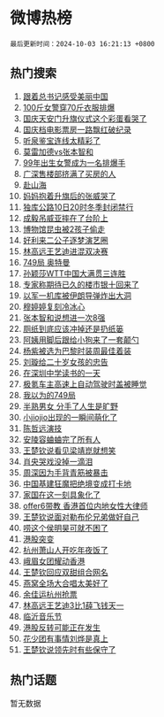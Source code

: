 # 微博热榜

`最后更新时间：2024-10-03 16:21:13 +0800`

## 热门搜索

1. [跟着总书记感受美丽中国](https://m.weibo.cn/search?containerid=100103type%3D1%26t%3D10%26q%3D%23%E8%B7%9F%E7%9D%80%E6%80%BB%E4%B9%A6%E8%AE%B0%E6%84%9F%E5%8F%97%E7%BE%8E%E4%B8%BD%E4%B8%AD%E5%9B%BD%23&stream_entry_id=51&isnewpage=1&extparam=seat%3D1%26cate%3D10103%26q%3D%2523%25E8%25B7%259F%25E7%259D%2580%25E6%2580%25BB%25E4%25B9%25A6%25E8%25AE%25B0%25E6%2584%259F%25E5%258F%2597%25E7%25BE%258E%25E4%25B8%25BD%25E4%25B8%25AD%25E5%259B%25BD%2523%26pos%3D0%26filter_type%3Drealtimehot%26stream_entry_id%3D51%26c_type%3D51%26dgr%3D0%26display_time%3D1727943671%26pre_seqid%3D17279436718300117278907)
1. [100斤女警穿70斤衣服排爆](https://m.weibo.cn/search?containerid=100103type%3D1%26t%3D10%26q%3D%23100%E6%96%A4%E5%A5%B3%E8%AD%A6%E7%A9%BF70%E6%96%A4%E8%A1%A3%E6%9C%8D%E6%8E%92%E7%88%86%23&stream_entry_id=31&isnewpage=1&extparam=seat%3D1%26cate%3D5001%26q%3D%2523100%25E6%2596%25A4%25E5%25A5%25B3%25E8%25AD%25A6%25E7%25A9%25BF70%25E6%2596%25A4%25E8%25A1%25A3%25E6%259C%258D%25E6%258E%2592%25E7%2588%2586%2523%26dgr%3D0%26stream_entry_id%3D31%26lcate%3D5001%26band_rank%3D1%26pos%3D0%26realpos%3D1%26flag%3D1%26c_type%3D31%26filter_type%3Drealtimehot%26display_time%3D1727943671%26pre_seqid%3D17279436718300117278907)
1. [国庆天安门升旗仪式这个彩蛋看哭了](https://m.weibo.cn/search?containerid=100103type%3D1%26t%3D10%26q%3D%23%E5%9B%BD%E5%BA%86%E5%A4%A9%E5%AE%89%E9%97%A8%E5%8D%87%E6%97%97%E4%BB%AA%E5%BC%8F%E8%BF%99%E4%B8%AA%E5%BD%A9%E8%9B%8B%E7%9C%8B%E5%93%AD%E4%BA%86%23&stream_entry_id=31&isnewpage=1&extparam=seat%3D1%26cate%3D5001%26q%3D%2523%25E5%259B%25BD%25E5%25BA%2586%25E5%25A4%25A9%25E5%25AE%2589%25E9%2597%25A8%25E5%258D%2587%25E6%2597%2597%25E4%25BB%25AA%25E5%25BC%258F%25E8%25BF%2599%25E4%25B8%25AA%25E5%25BD%25A9%25E8%259B%258B%25E7%259C%258B%25E5%2593%25AD%25E4%25BA%2586%2523%26dgr%3D0%26stream_entry_id%3D31%26lcate%3D5001%26band_rank%3D2%26pos%3D1%26realpos%3D2%26flag%3D0%26c_type%3D31%26filter_type%3Drealtimehot%26display_time%3D1727943671%26pre_seqid%3D17279436718300117278907)
1. [国庆档电影票房一路飘红破纪录](https://m.weibo.cn/search?containerid=100103type%3D1%26t%3D10%26q%3D%23%E5%9B%BD%E5%BA%86%E6%A1%A3%E7%94%B5%E5%BD%B1%E7%A5%A8%E6%88%BF%E4%B8%80%E8%B7%AF%E9%A3%98%E7%BA%A2%E7%A0%B4%E7%BA%AA%E5%BD%95%23&stream_entry_id=31&isnewpage=1&extparam=seat%3D1%26cate%3D5001%26q%3D%2523%25E5%259B%25BD%25E5%25BA%2586%25E6%25A1%25A3%25E7%2594%25B5%25E5%25BD%25B1%25E7%25A5%25A8%25E6%2588%25BF%25E4%25B8%2580%25E8%25B7%25AF%25E9%25A3%2598%25E7%25BA%25A2%25E7%25A0%25B4%25E7%25BA%25AA%25E5%25BD%2595%2523%26dgr%3D0%26stream_entry_id%3D31%26lcate%3D5001%26band_rank%3D3%26pos%3D2%26realpos%3D3%26flag%3D0%26c_type%3D31%26filter_type%3Drealtimehot%26display_time%3D1727943671%26pre_seqid%3D17279436718300117278907)
1. [听泉鉴宝连线太精彩了](https://m.weibo.cn/search?containerid=100103type%3D1%26t%3D10%26q%3D%E5%90%AC%E6%B3%89%E9%89%B4%E5%AE%9D%E8%BF%9E%E7%BA%BF%E5%A4%AA%E7%B2%BE%E5%BD%A9%E4%BA%86&stream_entry_id=31&isnewpage=1&extparam=seat%3D1%26cate%3D5001%26q%3D%25E5%2590%25AC%25E6%25B3%2589%25E9%2589%25B4%25E5%25AE%259D%25E8%25BF%259E%25E7%25BA%25BF%25E5%25A4%25AA%25E7%25B2%25BE%25E5%25BD%25A9%25E4%25BA%2586%26dgr%3D0%26stream_entry_id%3D31%26lcate%3D5001%26band_rank%3D4%26pos%3D3%26realpos%3D4%26flag%3D0%26c_type%3D31%26filter_type%3Drealtimehot%26display_time%3D1727943671%26pre_seqid%3D17279436718300117278907)
1. [莫雷加德vs张本智和](https://m.weibo.cn/search?containerid=100103type%3D1%26t%3D10%26q%3D%23%E8%8E%AB%E9%9B%B7%E5%8A%A0%E5%BE%B7vs%E5%BC%A0%E6%9C%AC%E6%99%BA%E5%92%8C%23&stream_entry_id=31&isnewpage=1&extparam=seat%3D1%26cate%3D5001%26q%3D%2523%25E8%258E%25AB%25E9%259B%25B7%25E5%258A%25A0%25E5%25BE%25B7vs%25E5%25BC%25A0%25E6%259C%25AC%25E6%2599%25BA%25E5%2592%258C%2523%26dgr%3D0%26stream_entry_id%3D31%26lcate%3D5001%26band_rank%3D5%26pos%3D4%26realpos%3D5%26flag%3D0%26c_type%3D31%26filter_type%3Drealtimehot%26display_time%3D1727943671%26pre_seqid%3D17279436718300117278907)
1. [99年出生女警成为一名排爆手](https://m.weibo.cn/search?containerid=100103type%3D1%26t%3D10%26q%3D%2399%E5%B9%B4%E5%87%BA%E7%94%9F%E5%A5%B3%E8%AD%A6%E6%88%90%E4%B8%BA%E4%B8%80%E5%90%8D%E6%8E%92%E7%88%86%E6%89%8B%23&stream_entry_id=31&isnewpage=1&extparam=seat%3D1%26cate%3D5001%26q%3D%252399%25E5%25B9%25B4%25E5%2587%25BA%25E7%2594%259F%25E5%25A5%25B3%25E8%25AD%25A6%25E6%2588%2590%25E4%25B8%25BA%25E4%25B8%2580%25E5%2590%258D%25E6%258E%2592%25E7%2588%2586%25E6%2589%258B%2523%26dgr%3D0%26stream_entry_id%3D31%26lcate%3D5001%26band_rank%3D6%26pos%3D5%26realpos%3D6%26flag%3D1%26c_type%3D31%26filter_type%3Drealtimehot%26display_time%3D1727943671%26pre_seqid%3D17279436718300117278907)
1. [广深售楼部挤满了买房的人](https://m.weibo.cn/search?containerid=100103type%3D1%26t%3D10%26q%3D%23%E5%B9%BF%E6%B7%B1%E5%94%AE%E6%A5%BC%E9%83%A8%E6%8C%A4%E6%BB%A1%E4%BA%86%E4%B9%B0%E6%88%BF%E7%9A%84%E4%BA%BA%23&stream_entry_id=31&isnewpage=1&extparam=seat%3D1%26cate%3D5001%26q%3D%2523%25E5%25B9%25BF%25E6%25B7%25B1%25E5%2594%25AE%25E6%25A5%25BC%25E9%2583%25A8%25E6%258C%25A4%25E6%25BB%25A1%25E4%25BA%2586%25E4%25B9%25B0%25E6%2588%25BF%25E7%259A%2584%25E4%25BA%25BA%2523%26dgr%3D0%26stream_entry_id%3D31%26lcate%3D5001%26band_rank%3D7%26pos%3D6%26realpos%3D7%26flag%3D0%26c_type%3D31%26filter_type%3Drealtimehot%26display_time%3D1727943671%26pre_seqid%3D17279436718300117278907)
1. [赴山海](https://m.weibo.cn/search?containerid=100103type%3D1%26t%3D10%26q%3D%E8%B5%B4%E5%B1%B1%E6%B5%B7&stream_entry_id=31&isnewpage=1&extparam=seat%3D1%26cate%3D5001%26q%3D%25E8%25B5%25B4%25E5%25B1%25B1%25E6%25B5%25B7%26dgr%3D0%26stream_entry_id%3D31%26lcate%3D5001%26band_rank%3D8%26pos%3D7%26realpos%3D8%26flag%3D1%26c_type%3D31%26filter_type%3Drealtimehot%26display_time%3D1727943671%26pre_seqid%3D17279436718300117278907)
1. [妈妈抱着升旗后的张威哭了](https://m.weibo.cn/search?containerid=100103type%3D1%26t%3D10%26q%3D%23%E5%A6%88%E5%A6%88%E6%8A%B1%E7%9D%80%E5%8D%87%E6%97%97%E5%90%8E%E7%9A%84%E5%BC%A0%E5%A8%81%E5%93%AD%E4%BA%86%23&stream_entry_id=31&isnewpage=1&extparam=seat%3D1%26cate%3D5001%26q%3D%2523%25E5%25A6%2588%25E5%25A6%2588%25E6%258A%25B1%25E7%259D%2580%25E5%258D%2587%25E6%2597%2597%25E5%2590%258E%25E7%259A%2584%25E5%25BC%25A0%25E5%25A8%2581%25E5%2593%25AD%25E4%25BA%2586%2523%26dgr%3D0%26stream_entry_id%3D31%26lcate%3D5001%26band_rank%3D9%26pos%3D8%26realpos%3D9%26flag%3D0%26c_type%3D31%26filter_type%3Drealtimehot%26display_time%3D1727943671%26pre_seqid%3D17279436718300117278907)
1. [独库公路10日20时冬季封闭禁行](https://m.weibo.cn/search?containerid=100103type%3D1%26t%3D10%26q%3D%23%E7%8B%AC%E5%BA%93%E5%85%AC%E8%B7%AF10%E6%97%A520%E6%97%B6%E5%86%AC%E5%AD%A3%E5%B0%81%E9%97%AD%E7%A6%81%E8%A1%8C%23&stream_entry_id=31&isnewpage=1&extparam=seat%3D1%26cate%3D5001%26q%3D%2523%25E7%258B%25AC%25E5%25BA%2593%25E5%2585%25AC%25E8%25B7%25AF10%25E6%2597%25A520%25E6%2597%25B6%25E5%2586%25AC%25E5%25AD%25A3%25E5%25B0%2581%25E9%2597%25AD%25E7%25A6%2581%25E8%25A1%258C%2523%26dgr%3D0%26stream_entry_id%3D31%26lcate%3D5001%26band_rank%3D10%26pos%3D9%26realpos%3D10%26flag%3D1%26c_type%3D31%26filter_type%3Drealtimehot%26display_time%3D1727943671%26pre_seqid%3D17279436718300117278907)
1. [成毅吊威亚摔在了台阶上](https://m.weibo.cn/search?containerid=100103type%3D1%26t%3D10%26q%3D%23%E6%88%90%E6%AF%85%E5%90%8A%E5%A8%81%E4%BA%9A%E6%91%94%E5%9C%A8%E4%BA%86%E5%8F%B0%E9%98%B6%E4%B8%8A%23&stream_entry_id=31&isnewpage=1&extparam=seat%3D1%26cate%3D5001%26q%3D%2523%25E6%2588%2590%25E6%25AF%2585%25E5%2590%258A%25E5%25A8%2581%25E4%25BA%259A%25E6%2591%2594%25E5%259C%25A8%25E4%25BA%2586%25E5%258F%25B0%25E9%2598%25B6%25E4%25B8%258A%2523%26dgr%3D0%26stream_entry_id%3D31%26lcate%3D5001%26band_rank%3D11%26pos%3D10%26realpos%3D11%26flag%3D1%26c_type%3D31%26filter_type%3Drealtimehot%26display_time%3D1727943671%26pre_seqid%3D17279436718300117278907)
1. [博物馆昆虫被2孩子偷走](https://m.weibo.cn/search?containerid=100103type%3D1%26t%3D10%26q%3D%23%E5%8D%9A%E7%89%A9%E9%A6%86%E6%98%86%E8%99%AB%E8%A2%AB2%E5%AD%A9%E5%AD%90%E5%81%B7%E8%B5%B0%23&stream_entry_id=31&isnewpage=1&extparam=seat%3D1%26cate%3D5001%26q%3D%2523%25E5%258D%259A%25E7%2589%25A9%25E9%25A6%2586%25E6%2598%2586%25E8%2599%25AB%25E8%25A2%25AB2%25E5%25AD%25A9%25E5%25AD%2590%25E5%2581%25B7%25E8%25B5%25B0%2523%26dgr%3D0%26stream_entry_id%3D31%26lcate%3D5001%26band_rank%3D12%26pos%3D11%26realpos%3D12%26flag%3D2%26c_type%3D31%26filter_type%3Drealtimehot%26display_time%3D1727943671%26pre_seqid%3D17279436718300117278907)
1. [好利来二公子逐梦演艺圈](https://m.weibo.cn/search?containerid=100103type%3D1%26t%3D10%26q%3D%E5%A5%BD%E5%88%A9%E6%9D%A5%E4%BA%8C%E5%85%AC%E5%AD%90%E9%80%90%E6%A2%A6%E6%BC%94%E8%89%BA%E5%9C%88&stream_entry_id=31&isnewpage=1&extparam=seat%3D1%26cate%3D5001%26q%3D%25E5%25A5%25BD%25E5%2588%25A9%25E6%259D%25A5%25E4%25BA%258C%25E5%2585%25AC%25E5%25AD%2590%25E9%2580%2590%25E6%25A2%25A6%25E6%25BC%2594%25E8%2589%25BA%25E5%259C%2588%26dgr%3D0%26stream_entry_id%3D31%26lcate%3D5001%26band_rank%3D13%26pos%3D12%26realpos%3D13%26flag%3D2%26c_type%3D31%26filter_type%3Drealtimehot%26display_time%3D1727943671%26pre_seqid%3D17279436718300117278907)
1. [林高远王艺迪进混双决赛](https://m.weibo.cn/search?containerid=100103type%3D1%26t%3D10%26q%3D%23%E6%9E%97%E9%AB%98%E8%BF%9C%E7%8E%8B%E8%89%BA%E8%BF%AA%E8%BF%9B%E6%B7%B7%E5%8F%8C%E5%86%B3%E8%B5%9B%23&stream_entry_id=31&isnewpage=1&extparam=seat%3D1%26cate%3D5001%26q%3D%2523%25E6%259E%2597%25E9%25AB%2598%25E8%25BF%259C%25E7%258E%258B%25E8%2589%25BA%25E8%25BF%25AA%25E8%25BF%259B%25E6%25B7%25B7%25E5%258F%258C%25E5%2586%25B3%25E8%25B5%259B%2523%26dgr%3D0%26stream_entry_id%3D31%26lcate%3D5001%26band_rank%3D14%26pos%3D13%26realpos%3D14%26flag%3D1%26c_type%3D31%26filter_type%3Drealtimehot%26display_time%3D1727943671%26pre_seqid%3D17279436718300117278907)
1. [749局 奥特曼](https://m.weibo.cn/search?containerid=100103type%3D1%26t%3D10%26q%3D749%E5%B1%80+%E5%A5%A5%E7%89%B9%E6%9B%BC&stream_entry_id=31&isnewpage=1&extparam=seat%3D1%26cate%3D5001%26q%3D749%25E5%25B1%2580%2520%25E5%25A5%25A5%25E7%2589%25B9%25E6%259B%25BC%26dgr%3D0%26stream_entry_id%3D31%26lcate%3D5001%26band_rank%3D15%26pos%3D14%26realpos%3D15%26flag%3D1%26c_type%3D31%26filter_type%3Drealtimehot%26display_time%3D1727943671%26pre_seqid%3D17279436718300117278907)
1. [孙颖莎WTT中国大满贯三连胜](https://m.weibo.cn/search?containerid=100103type%3D1%26t%3D10%26q%3D%23%E5%AD%99%E9%A2%96%E8%8E%8EWTT%E4%B8%AD%E5%9B%BD%E5%A4%A7%E6%BB%A1%E8%B4%AF%E4%B8%89%E8%BF%9E%E8%83%9C%23&stream_entry_id=31&isnewpage=1&extparam=seat%3D1%26cate%3D5001%26q%3D%2523%25E5%25AD%2599%25E9%25A2%2596%25E8%258E%258EWTT%25E4%25B8%25AD%25E5%259B%25BD%25E5%25A4%25A7%25E6%25BB%25A1%25E8%25B4%25AF%25E4%25B8%2589%25E8%25BF%259E%25E8%2583%259C%2523%26dgr%3D0%26stream_entry_id%3D31%26lcate%3D5001%26band_rank%3D16%26pos%3D15%26realpos%3D16%26flag%3D0%26c_type%3D31%26filter_type%3Drealtimehot%26display_time%3D1727943671%26pre_seqid%3D17279436718300117278907)
1. [专家称期待已久的楼市银十回来了](https://m.weibo.cn/search?containerid=100103type%3D1%26t%3D10%26q%3D%23%E4%B8%93%E5%AE%B6%E7%A7%B0%E6%9C%9F%E5%BE%85%E5%B7%B2%E4%B9%85%E7%9A%84%E6%A5%BC%E5%B8%82%E9%93%B6%E5%8D%81%E5%9B%9E%E6%9D%A5%E4%BA%86%23&stream_entry_id=31&isnewpage=1&extparam=seat%3D1%26cate%3D5001%26q%3D%2523%25E4%25B8%2593%25E5%25AE%25B6%25E7%25A7%25B0%25E6%259C%259F%25E5%25BE%2585%25E5%25B7%25B2%25E4%25B9%2585%25E7%259A%2584%25E6%25A5%25BC%25E5%25B8%2582%25E9%2593%25B6%25E5%258D%2581%25E5%259B%259E%25E6%259D%25A5%25E4%25BA%2586%2523%26dgr%3D0%26stream_entry_id%3D31%26lcate%3D5001%26band_rank%3D17%26pos%3D16%26realpos%3D17%26flag%3D0%26c_type%3D31%26filter_type%3Drealtimehot%26display_time%3D1727943671%26pre_seqid%3D17279436718300117278907)
1. [以军一机库被伊朗导弹炸出大洞](https://m.weibo.cn/search?containerid=100103type%3D1%26t%3D10%26q%3D%23%E4%BB%A5%E5%86%9B%E4%B8%80%E6%9C%BA%E5%BA%93%E8%A2%AB%E4%BC%8A%E6%9C%97%E5%AF%BC%E5%BC%B9%E7%82%B8%E5%87%BA%E5%A4%A7%E6%B4%9E%23&stream_entry_id=31&isnewpage=1&extparam=seat%3D1%26cate%3D5001%26q%3D%2523%25E4%25BB%25A5%25E5%2586%259B%25E4%25B8%2580%25E6%259C%25BA%25E5%25BA%2593%25E8%25A2%25AB%25E4%25BC%258A%25E6%259C%2597%25E5%25AF%25BC%25E5%25BC%25B9%25E7%2582%25B8%25E5%2587%25BA%25E5%25A4%25A7%25E6%25B4%259E%2523%26dgr%3D0%26stream_entry_id%3D31%26lcate%3D5001%26band_rank%3D18%26pos%3D17%26realpos%3D18%26flag%3D1%26c_type%3D31%26filter_type%3Drealtimehot%26display_time%3D1727943671%26pre_seqid%3D17279436718300117278907)
1. [穆婷婷复刻冷冰心](https://m.weibo.cn/search?containerid=100103type%3D1%26t%3D10%26q%3D%E7%A9%86%E5%A9%B7%E5%A9%B7%E5%A4%8D%E5%88%BB%E5%86%B7%E5%86%B0%E5%BF%83&stream_entry_id=31&isnewpage=1&extparam=seat%3D1%26cate%3D5001%26q%3D%25E7%25A9%2586%25E5%25A9%25B7%25E5%25A9%25B7%25E5%25A4%258D%25E5%2588%25BB%25E5%2586%25B7%25E5%2586%25B0%25E5%25BF%2583%26dgr%3D0%26stream_entry_id%3D31%26lcate%3D5001%26band_rank%3D19%26pos%3D18%26realpos%3D19%26flag%3D1%26c_type%3D31%26filter_type%3Drealtimehot%26display_time%3D1727943671%26pre_seqid%3D17279436718300117278907)
1. [张本智和说想进一次8强](https://m.weibo.cn/search?containerid=100103type%3D1%26t%3D10%26q%3D%23%E5%BC%A0%E6%9C%AC%E6%99%BA%E5%92%8C%E8%AF%B4%E6%83%B3%E8%BF%9B%E4%B8%80%E6%AC%A18%E5%BC%BA%23&stream_entry_id=31&isnewpage=1&extparam=seat%3D1%26cate%3D5001%26q%3D%2523%25E5%25BC%25A0%25E6%259C%25AC%25E6%2599%25BA%25E5%2592%258C%25E8%25AF%25B4%25E6%2583%25B3%25E8%25BF%259B%25E4%25B8%2580%25E6%25AC%25A18%25E5%25BC%25BA%2523%26dgr%3D0%26stream_entry_id%3D31%26lcate%3D5001%26band_rank%3D20%26pos%3D19%26realpos%3D20%26flag%3D1%26c_type%3D31%26filter_type%3Drealtimehot%26display_time%3D1727943671%26pre_seqid%3D17279436718300117278907)
1. [厕纸到底应该冲掉还是扔纸篓](https://m.weibo.cn/search?containerid=100103type%3D1%26t%3D10%26q%3D%23%E5%8E%95%E7%BA%B8%E5%88%B0%E5%BA%95%E5%BA%94%E8%AF%A5%E5%86%B2%E6%8E%89%E8%BF%98%E6%98%AF%E6%89%94%E7%BA%B8%E7%AF%93%23&stream_entry_id=31&isnewpage=1&extparam=seat%3D1%26cate%3D5001%26q%3D%2523%25E5%258E%2595%25E7%25BA%25B8%25E5%2588%25B0%25E5%25BA%2595%25E5%25BA%2594%25E8%25AF%25A5%25E5%2586%25B2%25E6%258E%2589%25E8%25BF%2598%25E6%2598%25AF%25E6%2589%2594%25E7%25BA%25B8%25E7%25AF%2593%2523%26dgr%3D0%26stream_entry_id%3D31%26lcate%3D5001%26band_rank%3D21%26pos%3D20%26realpos%3D21%26flag%3D1%26c_type%3D31%26filter_type%3Drealtimehot%26display_time%3D1727943671%26pre_seqid%3D17279436718300117278907)
1. [阿姨用脚后跟给小狗来了一套颠勺](https://m.weibo.cn/search?containerid=100103type%3D1%26t%3D10%26q%3D%E9%98%BF%E5%A7%A8%E7%94%A8%E8%84%9A%E5%90%8E%E8%B7%9F%E7%BB%99%E5%B0%8F%E7%8B%97%E6%9D%A5%E4%BA%86%E4%B8%80%E5%A5%97%E9%A2%A0%E5%8B%BA&stream_entry_id=31&isnewpage=1&extparam=seat%3D1%26cate%3D5001%26q%3D%25E9%2598%25BF%25E5%25A7%25A8%25E7%2594%25A8%25E8%2584%259A%25E5%2590%258E%25E8%25B7%259F%25E7%25BB%2599%25E5%25B0%258F%25E7%258B%2597%25E6%259D%25A5%25E4%25BA%2586%25E4%25B8%2580%25E5%25A5%2597%25E9%25A2%25A0%25E5%258B%25BA%26dgr%3D0%26stream_entry_id%3D31%26lcate%3D5001%26band_rank%3D22%26pos%3D21%26realpos%3D22%26flag%3D1%26c_type%3D31%26filter_type%3Drealtimehot%26display_time%3D1727943671%26pre_seqid%3D17279436718300117278907)
1. [杨紫被选为巴黎时装周最佳着装](https://m.weibo.cn/search?containerid=100103type%3D1%26t%3D10%26q%3D%23%E6%9D%A8%E7%B4%AB%E8%A2%AB%E9%80%89%E4%B8%BA%E5%B7%B4%E9%BB%8E%E6%97%B6%E8%A3%85%E5%91%A8%E6%9C%80%E4%BD%B3%E7%9D%80%E8%A3%85%23&stream_entry_id=31&isnewpage=1&extparam=seat%3D1%26cate%3D5001%26q%3D%2523%25E6%259D%25A8%25E7%25B4%25AB%25E8%25A2%25AB%25E9%2580%2589%25E4%25B8%25BA%25E5%25B7%25B4%25E9%25BB%258E%25E6%2597%25B6%25E8%25A3%2585%25E5%2591%25A8%25E6%259C%2580%25E4%25BD%25B3%25E7%259D%2580%25E8%25A3%2585%2523%26dgr%3D0%26stream_entry_id%3D31%26lcate%3D5001%26band_rank%3D23%26pos%3D22%26realpos%3D23%26flag%3D0%26c_type%3D31%26filter_type%3Drealtimehot%26display_time%3D1727943671%26pre_seqid%3D17279436718300117278907)
1. [刘璇给二十岁女孩的忠告](https://m.weibo.cn/search?containerid=100103type%3D1%26t%3D10%26q%3D%E5%88%98%E7%92%87%E7%BB%99%E4%BA%8C%E5%8D%81%E5%B2%81%E5%A5%B3%E5%AD%A9%E7%9A%84%E5%BF%A0%E5%91%8A&stream_entry_id=31&isnewpage=1&extparam=seat%3D1%26cate%3D5001%26q%3D%25E5%2588%2598%25E7%2592%2587%25E7%25BB%2599%25E4%25BA%258C%25E5%258D%2581%25E5%25B2%2581%25E5%25A5%25B3%25E5%25AD%25A9%25E7%259A%2584%25E5%25BF%25A0%25E5%2591%258A%26dgr%3D0%26stream_entry_id%3D31%26lcate%3D5001%26band_rank%3D24%26pos%3D23%26realpos%3D24%26flag%3D1%26c_type%3D31%26filter_type%3Drealtimehot%26display_time%3D1727943671%26pre_seqid%3D17279436718300117278907)
1. [在深圳中学读书的一天](https://m.weibo.cn/search?containerid=100103type%3D1%26t%3D10%26q%3D%E5%9C%A8%E6%B7%B1%E5%9C%B3%E4%B8%AD%E5%AD%A6%E8%AF%BB%E4%B9%A6%E7%9A%84%E4%B8%80%E5%A4%A9&stream_entry_id=31&isnewpage=1&extparam=seat%3D1%26cate%3D5001%26q%3D%25E5%259C%25A8%25E6%25B7%25B1%25E5%259C%25B3%25E4%25B8%25AD%25E5%25AD%25A6%25E8%25AF%25BB%25E4%25B9%25A6%25E7%259A%2584%25E4%25B8%2580%25E5%25A4%25A9%26dgr%3D0%26stream_entry_id%3D31%26lcate%3D5001%26band_rank%3D25%26pos%3D24%26realpos%3D25%26flag%3D1%26c_type%3D31%26filter_type%3Drealtimehot%26display_time%3D1727943671%26pre_seqid%3D17279436718300117278907)
1. [极氪车主高速上自动驾驶时盖被睡觉](https://m.weibo.cn/search?containerid=100103type%3D1%26t%3D10%26q%3D%23%E6%9E%81%E6%B0%AA%E8%BD%A6%E4%B8%BB%E9%AB%98%E9%80%9F%E4%B8%8A%E8%87%AA%E5%8A%A8%E9%A9%BE%E9%A9%B6%E6%97%B6%E7%9B%96%E8%A2%AB%E7%9D%A1%E8%A7%89%23&stream_entry_id=31&isnewpage=1&extparam=seat%3D1%26cate%3D5001%26q%3D%2523%25E6%259E%2581%25E6%25B0%25AA%25E8%25BD%25A6%25E4%25B8%25BB%25E9%25AB%2598%25E9%2580%259F%25E4%25B8%258A%25E8%2587%25AA%25E5%258A%25A8%25E9%25A9%25BE%25E9%25A9%25B6%25E6%2597%25B6%25E7%259B%2596%25E8%25A2%25AB%25E7%259D%25A1%25E8%25A7%2589%2523%26dgr%3D0%26stream_entry_id%3D31%26lcate%3D5001%26band_rank%3D26%26pos%3D25%26realpos%3D26%26flag%3D0%26c_type%3D31%26filter_type%3Drealtimehot%26display_time%3D1727943671%26pre_seqid%3D17279436718300117278907)
1. [我以为的749局](https://m.weibo.cn/search?containerid=100103type%3D1%26t%3D10%26q%3D%E6%88%91%E4%BB%A5%E4%B8%BA%E7%9A%84749%E5%B1%80&stream_entry_id=31&isnewpage=1&extparam=seat%3D1%26cate%3D5001%26q%3D%25E6%2588%2591%25E4%25BB%25A5%25E4%25B8%25BA%25E7%259A%2584749%25E5%25B1%2580%26dgr%3D0%26stream_entry_id%3D31%26lcate%3D5001%26band_rank%3D27%26pos%3D26%26realpos%3D27%26flag%3D1%26c_type%3D31%26filter_type%3Drealtimehot%26display_time%3D1727943671%26pre_seqid%3D17279436718300117278907)
1. [半熟男女 分手了人生是旷野](https://m.weibo.cn/search?containerid=100103type%3D1%26t%3D10%26q%3D%E5%8D%8A%E7%86%9F%E7%94%B7%E5%A5%B3+%E5%88%86%E6%89%8B%E4%BA%86%E4%BA%BA%E7%94%9F%E6%98%AF%E6%97%B7%E9%87%8E&stream_entry_id=31&isnewpage=1&extparam=seat%3D1%26cate%3D5001%26q%3D%25E5%258D%258A%25E7%2586%259F%25E7%2594%25B7%25E5%25A5%25B3%2520%25E5%2588%2586%25E6%2589%258B%25E4%25BA%2586%25E4%25BA%25BA%25E7%2594%259F%25E6%2598%25AF%25E6%2597%25B7%25E9%2587%258E%26dgr%3D0%26stream_entry_id%3D31%26lcate%3D5001%26band_rank%3D28%26pos%3D27%26realpos%3D28%26flag%3D0%26c_type%3D31%26filter_type%3Drealtimehot%26display_time%3D1727943671%26pre_seqid%3D17279436718300117278907)
1. [小jiojio出现的一瞬间萌化了](https://m.weibo.cn/search?containerid=100103type%3D1%26t%3D10%26q%3D%23%E5%B0%8Fjiojio%E5%87%BA%E7%8E%B0%E7%9A%84%E4%B8%80%E7%9E%AC%E9%97%B4%E8%90%8C%E5%8C%96%E4%BA%86%23&stream_entry_id=31&isnewpage=1&extparam=seat%3D1%26cate%3D5001%26q%3D%2523%25E5%25B0%258Fjiojio%25E5%2587%25BA%25E7%258E%25B0%25E7%259A%2584%25E4%25B8%2580%25E7%259E%25AC%25E9%2597%25B4%25E8%2590%258C%25E5%258C%2596%25E4%25BA%2586%2523%26dgr%3D0%26stream_entry_id%3D31%26lcate%3D5001%26band_rank%3D29%26pos%3D28%26realpos%3D29%26flag%3D0%26c_type%3D31%26filter_type%3Drealtimehot%26display_time%3D1727943671%26pre_seqid%3D17279436718300117278907)
1. [陈哲远演技](https://m.weibo.cn/search?containerid=100103type%3D1%26t%3D10%26q%3D%E9%99%88%E5%93%B2%E8%BF%9C%E6%BC%94%E6%8A%80&stream_entry_id=31&isnewpage=1&extparam=seat%3D1%26cate%3D5001%26q%3D%25E9%2599%2588%25E5%2593%25B2%25E8%25BF%259C%25E6%25BC%2594%25E6%258A%2580%26dgr%3D0%26stream_entry_id%3D31%26lcate%3D5001%26band_rank%3D30%26pos%3D29%26realpos%3D30%26flag%3D0%26c_type%3D31%26filter_type%3Drealtimehot%26display_time%3D1727943671%26pre_seqid%3D17279436718300117278907)
1. [安陵容蛐蛐完了所有人](https://m.weibo.cn/search?containerid=100103type%3D1%26t%3D10%26q%3D%E5%AE%89%E9%99%B5%E5%AE%B9%E8%9B%90%E8%9B%90%E5%AE%8C%E4%BA%86%E6%89%80%E6%9C%89%E4%BA%BA&stream_entry_id=31&isnewpage=1&extparam=seat%3D1%26cate%3D5001%26q%3D%25E5%25AE%2589%25E9%2599%25B5%25E5%25AE%25B9%25E8%259B%2590%25E8%259B%2590%25E5%25AE%258C%25E4%25BA%2586%25E6%2589%2580%25E6%259C%2589%25E4%25BA%25BA%26dgr%3D0%26stream_entry_id%3D31%26lcate%3D5001%26band_rank%3D31%26pos%3D30%26realpos%3D31%26flag%3D1%26c_type%3D31%26filter_type%3Drealtimehot%26display_time%3D1727943671%26pre_seqid%3D17279436718300117278907)
1. [王楚钦说看见梁靖崑就想笑](https://m.weibo.cn/search?containerid=100103type%3D1%26t%3D10%26q%3D%23%E7%8E%8B%E6%A5%9A%E9%92%A6%E8%AF%B4%E7%9C%8B%E8%A7%81%E6%A2%81%E9%9D%96%E5%B4%91%E5%B0%B1%E6%83%B3%E7%AC%91%23&stream_entry_id=31&isnewpage=1&extparam=seat%3D1%26cate%3D5001%26q%3D%2523%25E7%258E%258B%25E6%25A5%259A%25E9%2592%25A6%25E8%25AF%25B4%25E7%259C%258B%25E8%25A7%2581%25E6%25A2%2581%25E9%259D%2596%25E5%25B4%2591%25E5%25B0%25B1%25E6%2583%25B3%25E7%25AC%2591%2523%26dgr%3D0%26stream_entry_id%3D31%26lcate%3D5001%26band_rank%3D32%26pos%3D31%26realpos%3D32%26flag%3D0%26c_type%3D31%26filter_type%3Drealtimehot%26display_time%3D1727943671%26pre_seqid%3D17279436718300117278907)
1. [肖央哭戏没掉一滴泪](https://m.weibo.cn/search?containerid=100103type%3D1%26t%3D10%26q%3D%23%E8%82%96%E5%A4%AE%E5%93%AD%E6%88%8F%E6%B2%A1%E6%8E%89%E4%B8%80%E6%BB%B4%E6%B3%AA%23&stream_entry_id=31&isnewpage=1&extparam=seat%3D1%26cate%3D5001%26q%3D%2523%25E8%2582%2596%25E5%25A4%25AE%25E5%2593%25AD%25E6%2588%258F%25E6%25B2%25A1%25E6%258E%2589%25E4%25B8%2580%25E6%25BB%25B4%25E6%25B3%25AA%2523%26dgr%3D0%26stream_entry_id%3D31%26lcate%3D5001%26band_rank%3D33%26pos%3D32%26realpos%3D33%26flag%3D1%26c_type%3D31%26filter_type%3Drealtimehot%26display_time%3D1727943671%26pre_seqid%3D17279436718300117278907)
1. [周深因为手背青筋被暴击](https://m.weibo.cn/search?containerid=100103type%3D1%26t%3D10%26q%3D%E5%91%A8%E6%B7%B1%E5%9B%A0%E4%B8%BA%E6%89%8B%E8%83%8C%E9%9D%92%E7%AD%8B%E8%A2%AB%E6%9A%B4%E5%87%BB&stream_entry_id=31&isnewpage=1&extparam=seat%3D1%26cate%3D5001%26q%3D%25E5%2591%25A8%25E6%25B7%25B1%25E5%259B%25A0%25E4%25B8%25BA%25E6%2589%258B%25E8%2583%258C%25E9%259D%2592%25E7%25AD%258B%25E8%25A2%25AB%25E6%259A%25B4%25E5%2587%25BB%26dgr%3D0%26stream_entry_id%3D31%26lcate%3D5001%26band_rank%3D34%26pos%3D33%26realpos%3D34%26flag%3D0%26c_type%3D31%26filter_type%3Drealtimehot%26display_time%3D1727943671%26pre_seqid%3D17279436718300117278907)
1. [中国基建狂魔把绝境变成打卡地](https://m.weibo.cn/search?containerid=100103type%3D1%26t%3D10%26q%3D%23%E4%B8%AD%E5%9B%BD%E5%9F%BA%E5%BB%BA%E7%8B%82%E9%AD%94%E6%8A%8A%E7%BB%9D%E5%A2%83%E5%8F%98%E6%88%90%E6%89%93%E5%8D%A1%E5%9C%B0%23&stream_entry_id=31&isnewpage=1&extparam=seat%3D1%26cate%3D5001%26q%3D%2523%25E4%25B8%25AD%25E5%259B%25BD%25E5%259F%25BA%25E5%25BB%25BA%25E7%258B%2582%25E9%25AD%2594%25E6%258A%258A%25E7%25BB%259D%25E5%25A2%2583%25E5%258F%2598%25E6%2588%2590%25E6%2589%2593%25E5%258D%25A1%25E5%259C%25B0%2523%26dgr%3D0%26stream_entry_id%3D31%26lcate%3D5001%26band_rank%3D35%26pos%3D34%26realpos%3D35%26flag%3D0%26c_type%3D31%26filter_type%3Drealtimehot%26display_time%3D1727943671%26pre_seqid%3D17279436718300117278907)
1. [家国在这一刻具象化了](https://m.weibo.cn/search?containerid=100103type%3D1%26t%3D10%26q%3D%23%E5%AE%B6%E5%9B%BD%E5%9C%A8%E8%BF%99%E4%B8%80%E5%88%BB%E5%85%B7%E8%B1%A1%E5%8C%96%E4%BA%86%23&stream_entry_id=31&isnewpage=1&extparam=seat%3D1%26cate%3D5001%26q%3D%2523%25E5%25AE%25B6%25E5%259B%25BD%25E5%259C%25A8%25E8%25BF%2599%25E4%25B8%2580%25E5%2588%25BB%25E5%2585%25B7%25E8%25B1%25A1%25E5%258C%2596%25E4%25BA%2586%2523%26dgr%3D0%26stream_entry_id%3D31%26lcate%3D5001%26band_rank%3D36%26pos%3D35%26realpos%3D36%26flag%3D1%26c_type%3D31%26filter_type%3Drealtimehot%26display_time%3D1727943671%26pre_seqid%3D17279436718300117278907)
1. [offer6带教 香港首位内地女性大律师](https://m.weibo.cn/search?containerid=100103type%3D1%26t%3D10%26q%3Doffer6%E5%B8%A6%E6%95%99+%E9%A6%99%E6%B8%AF%E9%A6%96%E4%BD%8D%E5%86%85%E5%9C%B0%E5%A5%B3%E6%80%A7%E5%A4%A7%E5%BE%8B%E5%B8%88&stream_entry_id=31&isnewpage=1&extparam=seat%3D1%26cate%3D5001%26q%3Doffer6%25E5%25B8%25A6%25E6%2595%2599%2520%25E9%25A6%2599%25E6%25B8%25AF%25E9%25A6%2596%25E4%25BD%258D%25E5%2586%2585%25E5%259C%25B0%25E5%25A5%25B3%25E6%2580%25A7%25E5%25A4%25A7%25E5%25BE%258B%25E5%25B8%2588%26dgr%3D0%26stream_entry_id%3D31%26lcate%3D5001%26band_rank%3D37%26pos%3D36%26realpos%3D37%26flag%3D0%26c_type%3D31%26filter_type%3Drealtimehot%26display_time%3D1727943671%26pre_seqid%3D17279436718300117278907)
1. [王楚钦说面对勒布伦兄弟做好自己](https://m.weibo.cn/search?containerid=100103type%3D1%26t%3D10%26q%3D%23%E7%8E%8B%E6%A5%9A%E9%92%A6%E8%AF%B4%E9%9D%A2%E5%AF%B9%E5%8B%92%E5%B8%83%E4%BC%A6%E5%85%84%E5%BC%9F%E5%81%9A%E5%A5%BD%E8%87%AA%E5%B7%B1%23&stream_entry_id=31&isnewpage=1&extparam=seat%3D1%26cate%3D5001%26q%3D%2523%25E7%258E%258B%25E6%25A5%259A%25E9%2592%25A6%25E8%25AF%25B4%25E9%259D%25A2%25E5%25AF%25B9%25E5%258B%2592%25E5%25B8%2583%25E4%25BC%25A6%25E5%2585%2584%25E5%25BC%259F%25E5%2581%259A%25E5%25A5%25BD%25E8%2587%25AA%25E5%25B7%25B1%2523%26dgr%3D0%26stream_entry_id%3D31%26lcate%3D5001%26band_rank%3D38%26pos%3D37%26realpos%3D38%26flag%3D1%26c_type%3D31%26filter_type%3Drealtimehot%26display_time%3D1727943671%26pre_seqid%3D17279436718300117278907)
1. [唠这个侯明昊可就不困了](https://m.weibo.cn/search?containerid=100103type%3D1%26t%3D10%26q%3D%E5%94%A0%E8%BF%99%E4%B8%AA%E4%BE%AF%E6%98%8E%E6%98%8A%E5%8F%AF%E5%B0%B1%E4%B8%8D%E5%9B%B0%E4%BA%86&stream_entry_id=31&isnewpage=1&extparam=seat%3D1%26cate%3D5001%26q%3D%25E5%2594%25A0%25E8%25BF%2599%25E4%25B8%25AA%25E4%25BE%25AF%25E6%2598%258E%25E6%2598%258A%25E5%258F%25AF%25E5%25B0%25B1%25E4%25B8%258D%25E5%259B%25B0%25E4%25BA%2586%26dgr%3D0%26stream_entry_id%3D31%26lcate%3D5001%26band_rank%3D39%26pos%3D38%26realpos%3D39%26flag%3D1%26c_type%3D31%26filter_type%3Drealtimehot%26display_time%3D1727943671%26pre_seqid%3D17279436718300117278907)
1. [港股突变](https://m.weibo.cn/search?containerid=100103type%3D1%26t%3D10%26q%3D%23%E6%B8%AF%E8%82%A1%E7%AA%81%E5%8F%98%23&stream_entry_id=31&isnewpage=1&extparam=seat%3D1%26cate%3D5001%26q%3D%2523%25E6%25B8%25AF%25E8%2582%25A1%25E7%25AA%2581%25E5%258F%2598%2523%26dgr%3D0%26stream_entry_id%3D31%26lcate%3D5001%26band_rank%3D40%26pos%3D39%26realpos%3D40%26flag%3D0%26c_type%3D31%26filter_type%3Drealtimehot%26display_time%3D1727943671%26pre_seqid%3D17279436718300117278907)
1. [杭州萧山人开吃年夜饭了](https://m.weibo.cn/search?containerid=100103type%3D1%26t%3D10%26q%3D%23%E6%9D%AD%E5%B7%9E%E8%90%A7%E5%B1%B1%E4%BA%BA%E5%BC%80%E5%90%83%E5%B9%B4%E5%A4%9C%E9%A5%AD%E4%BA%86%23&stream_entry_id=31&isnewpage=1&extparam=seat%3D1%26cate%3D5001%26q%3D%2523%25E6%259D%25AD%25E5%25B7%259E%25E8%2590%25A7%25E5%25B1%25B1%25E4%25BA%25BA%25E5%25BC%2580%25E5%2590%2583%25E5%25B9%25B4%25E5%25A4%259C%25E9%25A5%25AD%25E4%25BA%2586%2523%26dgr%3D0%26stream_entry_id%3D31%26lcate%3D5001%26band_rank%3D41%26pos%3D40%26realpos%3D41%26flag%3D1%26c_type%3D31%26filter_type%3Drealtimehot%26display_time%3D1727943671%26pre_seqid%3D17279436718300117278907)
1. [峨眉女团耀动香港](https://m.weibo.cn/search?containerid=100103type%3D1%26t%3D10%26q%3D%23%E5%B3%A8%E7%9C%89%E5%A5%B3%E5%9B%A2%E8%80%80%E5%8A%A8%E9%A6%99%E6%B8%AF%23&stream_entry_id=31&isnewpage=1&extparam=seat%3D1%26cate%3D5001%26q%3D%2523%25E5%25B3%25A8%25E7%259C%2589%25E5%25A5%25B3%25E5%259B%25A2%25E8%2580%2580%25E5%258A%25A8%25E9%25A6%2599%25E6%25B8%25AF%2523%26dgr%3D0%26stream_entry_id%3D31%26lcate%3D5001%26band_rank%3D42%26pos%3D41%26realpos%3D42%26flag%3D1%26c_type%3D31%26filter_type%3Drealtimehot%26display_time%3D1727943671%26pre_seqid%3D17279436718300117278907)
1. [王楚钦回应双甜组合网名](https://m.weibo.cn/search?containerid=100103type%3D1%26t%3D10%26q%3D%23%E7%8E%8B%E6%A5%9A%E9%92%A6%E5%9B%9E%E5%BA%94%E5%8F%8C%E7%94%9C%E7%BB%84%E5%90%88%E7%BD%91%E5%90%8D%23&stream_entry_id=31&isnewpage=1&extparam=seat%3D1%26cate%3D5001%26q%3D%2523%25E7%258E%258B%25E6%25A5%259A%25E9%2592%25A6%25E5%259B%259E%25E5%25BA%2594%25E5%258F%258C%25E7%2594%259C%25E7%25BB%2584%25E5%2590%2588%25E7%25BD%2591%25E5%2590%258D%2523%26dgr%3D0%26stream_entry_id%3D31%26lcate%3D5001%26band_rank%3D43%26pos%3D42%26realpos%3D43%26flag%3D1%26c_type%3D31%26filter_type%3Drealtimehot%26display_time%3D1727943671%26pre_seqid%3D17279436718300117278907)
1. [燕窝全场大合唱太美好了](https://m.weibo.cn/search?containerid=100103type%3D1%26t%3D10%26q%3D%E7%87%95%E7%AA%9D%E5%85%A8%E5%9C%BA%E5%A4%A7%E5%90%88%E5%94%B1%E5%A4%AA%E7%BE%8E%E5%A5%BD%E4%BA%86&stream_entry_id=31&isnewpage=1&extparam=seat%3D1%26cate%3D5001%26q%3D%25E7%2587%2595%25E7%25AA%259D%25E5%2585%25A8%25E5%259C%25BA%25E5%25A4%25A7%25E5%2590%2588%25E5%2594%25B1%25E5%25A4%25AA%25E7%25BE%258E%25E5%25A5%25BD%25E4%25BA%2586%26dgr%3D0%26stream_entry_id%3D31%26lcate%3D5001%26band_rank%3D44%26pos%3D43%26realpos%3D44%26flag%3D1%26c_type%3D31%26filter_type%3Drealtimehot%26display_time%3D1727943671%26pre_seqid%3D17279436718300117278907)
1. [余佳运杭州抢票](https://m.weibo.cn/search?containerid=100103type%3D1%26t%3D10%26q%3D%E4%BD%99%E4%BD%B3%E8%BF%90%E6%9D%AD%E5%B7%9E%E6%8A%A2%E7%A5%A8&stream_entry_id=31&isnewpage=1&extparam=seat%3D1%26cate%3D5001%26q%3D%25E4%25BD%2599%25E4%25BD%25B3%25E8%25BF%2590%25E6%259D%25AD%25E5%25B7%259E%25E6%258A%25A2%25E7%25A5%25A8%26dgr%3D0%26stream_entry_id%3D31%26lcate%3D5001%26band_rank%3D45%26pos%3D44%26realpos%3D45%26flag%3D1%26c_type%3D31%26filter_type%3Drealtimehot%26display_time%3D1727943671%26pre_seqid%3D17279436718300117278907)
1. [林高远王艺迪3比1薛飞钱天一](https://m.weibo.cn/search?containerid=100103type%3D1%26t%3D10%26q%3D%23%E6%9E%97%E9%AB%98%E8%BF%9C%E7%8E%8B%E8%89%BA%E8%BF%AA3%E6%AF%941%E8%96%9B%E9%A3%9E%E9%92%B1%E5%A4%A9%E4%B8%80%23&stream_entry_id=31&isnewpage=1&extparam=seat%3D1%26cate%3D5001%26q%3D%2523%25E6%259E%2597%25E9%25AB%2598%25E8%25BF%259C%25E7%258E%258B%25E8%2589%25BA%25E8%25BF%25AA3%25E6%25AF%25941%25E8%2596%259B%25E9%25A3%259E%25E9%2592%25B1%25E5%25A4%25A9%25E4%25B8%2580%2523%26dgr%3D0%26stream_entry_id%3D31%26lcate%3D5001%26band_rank%3D46%26pos%3D45%26realpos%3D46%26flag%3D1%26c_type%3D31%26filter_type%3Drealtimehot%26display_time%3D1727943671%26pre_seqid%3D17279436718300117278907)
1. [临沂音乐节](https://m.weibo.cn/search?containerid=100103type%3D1%26t%3D10%26q%3D%E4%B8%B4%E6%B2%82%E9%9F%B3%E4%B9%90%E8%8A%82&stream_entry_id=31&isnewpage=1&extparam=seat%3D1%26cate%3D5001%26q%3D%25E4%25B8%25B4%25E6%25B2%2582%25E9%259F%25B3%25E4%25B9%2590%25E8%258A%2582%26dgr%3D0%26stream_entry_id%3D31%26lcate%3D5001%26band_rank%3D47%26pos%3D46%26realpos%3D47%26flag%3D1%26c_type%3D31%26filter_type%3Drealtimehot%26display_time%3D1727943671%26pre_seqid%3D17279436718300117278907)
1. [港股反转可能正在发生](https://m.weibo.cn/search?containerid=100103type%3D1%26t%3D10%26q%3D%23%E6%B8%AF%E8%82%A1%E5%8F%8D%E8%BD%AC%E5%8F%AF%E8%83%BD%E6%AD%A3%E5%9C%A8%E5%8F%91%E7%94%9F%23&stream_entry_id=31&isnewpage=1&extparam=seat%3D1%26cate%3D5001%26q%3D%2523%25E6%25B8%25AF%25E8%2582%25A1%25E5%258F%258D%25E8%25BD%25AC%25E5%258F%25AF%25E8%2583%25BD%25E6%25AD%25A3%25E5%259C%25A8%25E5%258F%2591%25E7%2594%259F%2523%26dgr%3D0%26stream_entry_id%3D31%26lcate%3D5001%26band_rank%3D48%26pos%3D47%26realpos%3D48%26flag%3D1%26c_type%3D31%26filter_type%3Drealtimehot%26display_time%3D1727943671%26pre_seqid%3D17279436718300117278907)
1. [花少团有事情刘烨是真上](https://m.weibo.cn/search?containerid=100103type%3D1%26t%3D10%26q%3D%E8%8A%B1%E5%B0%91%E5%9B%A2%E6%9C%89%E4%BA%8B%E6%83%85%E5%88%98%E7%83%A8%E6%98%AF%E7%9C%9F%E4%B8%8A&stream_entry_id=31&isnewpage=1&extparam=seat%3D1%26cate%3D5001%26q%3D%25E8%258A%25B1%25E5%25B0%2591%25E5%259B%25A2%25E6%259C%2589%25E4%25BA%258B%25E6%2583%2585%25E5%2588%2598%25E7%2583%25A8%25E6%2598%25AF%25E7%259C%259F%25E4%25B8%258A%26dgr%3D0%26stream_entry_id%3D31%26lcate%3D5001%26band_rank%3D49%26pos%3D48%26realpos%3D49%26flag%3D0%26c_type%3D31%26filter_type%3Drealtimehot%26display_time%3D1727943671%26pre_seqid%3D17279436718300117278907)
1. [王楚钦说领先时有些保守了](https://m.weibo.cn/search?containerid=100103type%3D1%26t%3D10%26q%3D%23%E7%8E%8B%E6%A5%9A%E9%92%A6%E8%AF%B4%E9%A2%86%E5%85%88%E6%97%B6%E6%9C%89%E4%BA%9B%E4%BF%9D%E5%AE%88%E4%BA%86%23&stream_entry_id=31&isnewpage=1&extparam=seat%3D1%26cate%3D5001%26q%3D%2523%25E7%258E%258B%25E6%25A5%259A%25E9%2592%25A6%25E8%25AF%25B4%25E9%25A2%2586%25E5%2585%2588%25E6%2597%25B6%25E6%259C%2589%25E4%25BA%259B%25E4%25BF%259D%25E5%25AE%2588%25E4%25BA%2586%2523%26dgr%3D0%26stream_entry_id%3D31%26lcate%3D5001%26band_rank%3D50%26pos%3D49%26realpos%3D50%26flag%3D1%26c_type%3D31%26filter_type%3Drealtimehot%26display_time%3D1727943671%26pre_seqid%3D17279436718300117278907)

## 热门话题

暂无数据
